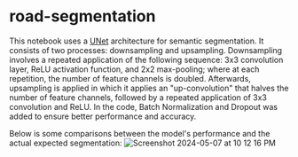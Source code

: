 # road-segmentation

This notebook uses a [UNet](https://arxiv.org/pdf/1505.04597v1) architecture for semantic segmentation. It consists of two processes: downsampling and upsampling. Downsampling involves a repeated application of the following sequence: 3x3 convolution layer, ReLU activation function, and 2x2 max-pooling; where at each repetition, the number of feature channels is doubled. Afterwards, upsampling is applied in which it applies an "up-convolution" that halves the number of feature channels, followed by a repeated application of 3x3 convolution and ReLU. In the code, Batch Normalization and Dropout was added to ensure better performance and accuracy.

Below is some comparisons between the model's performance and the actual expected segmentation:
![Screenshot 2024-05-07 at 10 12 16 PM](https://github.com/kxwtan/road-segmentation/assets/58784851/5f5aa8b1-fb7a-43f6-b748-8ec0d0e81a2a)


